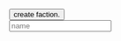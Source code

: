 <script>
    function createFaction() {
        submitedvalue = document.getElementById("submitedvalue").value;

        document.getElementById('test1').innerHTML = submitedvalue;
    }
</script>

<p id="test1"></p>

<button type="submit" onclick="createFaction()">create faction.</button>\
<input placeholder="name" id="submitedvalue" name="factionName"></input>
